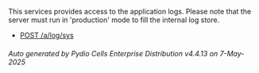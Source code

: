 






This services provides access to the application logs. Please note that the server must run in 'production' mode to fill the internal log store.

- [POST /a/log/sys](../post-a-log-sys/)

###### Auto generated by Pydio Cells Enterprise Distribution v4.4.13 on 7-May-2025

